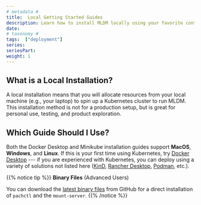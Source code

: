 ```yaml
---
# metadata # 
title:  Local Getting Started Guides  
description: Learn how to install MLDM locally using your favorite container solution.
date: 
# taxonomy #
tags:  ["deployment"]
series:
seriesPart: 
weight: 1
---
```


## What is a Local Installation? 

A local installation means that you will allocate resources from your local machine (e.g., your laptop) to spin up a Kubernetes cluster to run MLDM. This installation method is not for a production setup, but is great for personal use, testing, and product exploration.

## Which Guide Should I Use?

Both the Docker Desktop and Minikube installation guides support **MacOS**, **Windows**, and **Linux**. If this is your first time using Kubernetes, try [Docker Desktop](./docker) --- if you are experienced with Kubernetes, you can deploy using a variety of solutions not listed here ([KinD](https://kind.sigs.k8s.io/docs/user/quick-start/), [Rancher Desktop](https://docs.rancherdesktop.io/getting-started/installation/), [Podman](https://podman.io/getting-started/installation), etc.).


{{% notice tip %}}
**Binary Files** (Advanced Users)

You can download the [latest binary files](https://github.com/pachyderm/pachyderm/releases/latest) from GitHub for a direct installation of `pachctl` and the `mount-server`.
{{% /notice %}}



